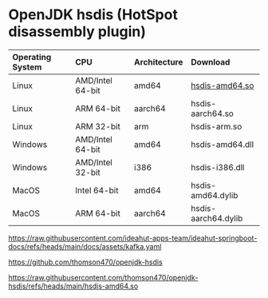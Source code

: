 # OpenJDK hsdis (HotSpot disassembly plugin)

|Operating System |CPU              |Architecture     |Download         |
|:----------------|:----------------|:----------------|:----------------|
|Linux            |AMD/Intel 64-bit |amd64            |[hsdis-amd64.so](https://raw.githubusercontent.com/thomson470/openjdk-hsdis/refs/heads/main/hsdis-amd64.so)   |
|Linux            |ARM 64-bit       |aarch64          |hsdis-aarch64.so |
|Linux            |ARM 32-bit       |arm              |hsdis-arm.so     |
|Windows          |AMD/Intel 64-bit |amd64            |hsdis-amd64.dll  |
|Windows          |AMD/Intel 32-bit |i386             |hsdis-i386.dll   |
|MacOS            |Intel 64-bit     |amd64            |hsdis-amd64.dylib |
|MacOS            |ARM 64-bit       |aarch64          |hsdis-aarch64.dylib |

https://raw.githubusercontent.com/ideahut-apps-team/ideahut-springboot-docs/refs/heads/main/docs/assets/kafka.yaml

https://github.com/thomson470/openjdk-hsdis

https://raw.githubusercontent.com/thomson470/openjdk-hsdis/refs/heads/main/hsdis-amd64.so
